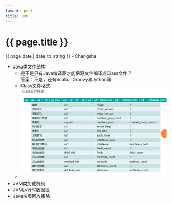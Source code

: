 ```yaml
---
layout: post  
title: JVM  
---
```


{{ page.title }}
================

<p class="meta">{{ page.date | date_to_string }} - Changsha</p>  

+ Java类文件结构
  + 是不是只有Java编译器才能把源文件编译成Class文件？  
  答案：不是，还有Scala、Groovy和Jython等
  + Class文件格式  
  ![avatar](/images/posts/2019-03-14/ClassFileFormat.png)  
  + 
+ JVM类加载机制
+ JVM运行时数据区
+ Java垃圾回收策略